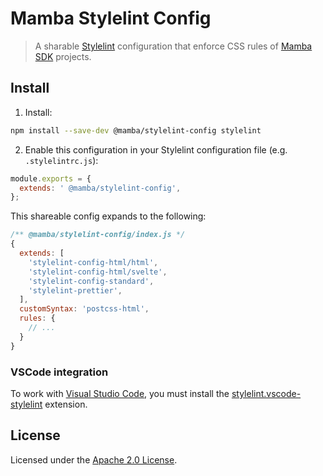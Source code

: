 # Mamba Stylelint Config

> A sharable [Stylelint](https://stylelint.io/) configuration that enforce CSS rules of [Mamba SDK](https://mambasdk-docs.stone.com.br) projects.

## Install

1. Install:

```bash
npm install --save-dev @mamba/stylelint-config stylelint
```

2. Enable this configuration in your Stylelint configuration file (e.g. `.stylelintrc.js`):

```js
module.exports = {
  extends: ' @mamba/stylelint-config',
};
```

This shareable config expands to the following:

```js
/** @mamba/stylelint-config/index.js */
{
  extends: [
    'stylelint-config-html/html',
    'stylelint-config-html/svelte',
    'stylelint-config-standard',
    'stylelint-prettier',
  ],
  customSyntax: 'postcss-html',
  rules: {
    // ...
  }
}
```

### VSCode integration

To work with [Visual Studio Code](https://code.visualstudio.com), you must install the
[stylelint.vscode-stylelint](https://marketplace.visualstudio.com/items?itemName=stylelint.vscode-stylelint)
extension.

## License

Licensed under the [Apache 2.0 License](/LICENSE).
